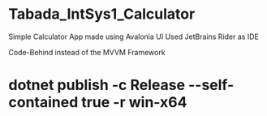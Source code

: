 # Tabada_IntSys1_Calculator
Simple Calculator App made using Avalonia UI
Used JetBrains Rider as IDE

Code-Behind instead of the MVVM Framework

# dotnet publish -c Release --self-contained true -r win-x64  

